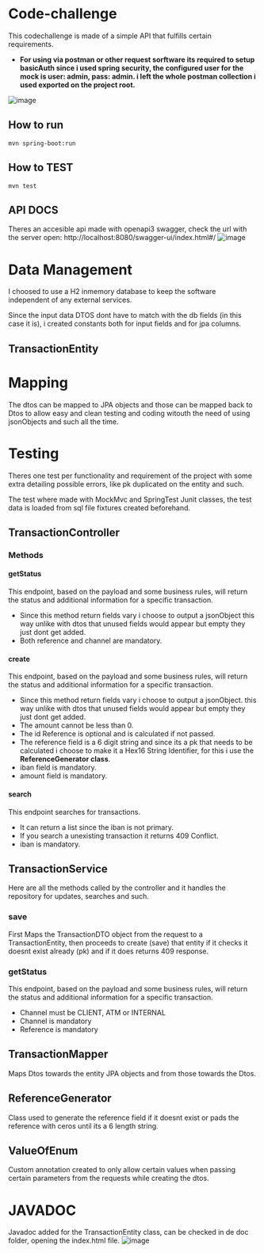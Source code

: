 # Code-challenge
This codechallenge is made of a simple API that fulfills certain requirements.
* **For using via postman or other request sorftware its required to setup basicAuth since
i used spring security, the configured user for the mock is user: admin, pass: admin.
i left the whole postman collection i used exported on the project root.**

![image](https://user-images.githubusercontent.com/131601026/233862806-474fc973-e927-479e-85f6-493b4d0e285b.png)

## How to run
````
mvn spring-boot:run
````
## How to TEST
````
mvn test
````

## API DOCS
Theres an accesible api made with openapi3 swagger, check the url with the server open: http://localhost:8080/swagger-ui/index.html#/
![image](https://user-images.githubusercontent.com/131601026/233854742-f79aa7bf-a8a3-4c84-a968-3b7512c6b125.png)
 
 # Data Management
 I choosed to use a H2 inmemory database to keep the software independent of any external services.
 
 Since the input data DTOS dont have to match with the db fields (in this case it is), i created
 constants both for input fields and for jpa columns.
 
   ## TransactionEntity
 
 # Mapping
 The dtos can be mapped to JPA objects and those can be mapped back to Dtos to allow easy and clean
 testing and coding witouth the need of using jsonObjects and such all the time.
 
 # Testing
 Theres one test per functionality and requirement of the project with some extra detailing possible
 errors, like pk duplicated on the entity and such.
 
 The test where made with MockMvc and SpringTest Junit classes, the test data is loaded from sql file fixtures
 created beforehand.

 ## TransactionController
 ### Methods
  #### getStatus
  This endpoint, based on the payload and some business rules, will return the status and additional information for a specific transaction.
  
  * Since this method return fields vary i choose to output a jsonObject
	 this way unlike with dtos that unused fields would appear but empty they just dont
	 get added.
  * Both reference and channel are mandatory.
  #### create
  This endpoint, based on the payload and some business rules, will return the status and additional information for a specific transaction.
  
  * Since this method return fields vary i choose to output a jsonObject.
	 this way unlike with dtos that unused fields would appear but empty they just dont
	 get added.
  * The amount cannot be less than 0.
  * The id Reference is optional and is calculated if not passed.
  * The reference field is a 6 digit string and since its a pk that needs to be calculated i choose to make it a Hex16 String Identifier, for this i use the **ReferenceGenerator class**.
  * iban field is mandatory.
  * amount field is mandatory.

  #### search
  This endpoint searches for transactions.
  * It can return a list since the iban is not primary.
  * If you search a unexisting transaction it returns 409 Conflict.
  * iban is mandatory.
 ## TransactionService
 Here are all the methods called by the controller and it handles the repository for updates, searches and such.
 
 ### save
 First Maps the TransactionDTO object from the request to a TransactionEntity, then proceeds to create (save) that entity if it checks it doesnt exist already (pk)
 and if it does returns 409 response.
 
 ### getStatus
 This endpoint, based on the payload and some business rules, will return the status and additional information for a specific transaction.
 * Channel must be CLIENT, ATM or INTERNAL
 * Channel is mandatory
 * Reference is mandatory
  
 ## TransactionMapper
 Maps Dtos towards the entity JPA objects and from those towards the Dtos.
 
 ## ReferenceGenerator
 Class used to generate the reference field if it doesnt exist or pads the reference with ceros until its a 6 length string.
 
 ## ValueOfEnum
 Custom annotation created to only allow certain values when passing certain parameters from the requests while creating the dtos.
 
 # JAVADOC
 Javadoc added for the TransactionEntity class, can be checked in de doc folder, opening the index.html file.
 ![image](https://user-images.githubusercontent.com/131601026/233855634-abc15116-79bb-47c6-b9a3-4cf0c98d33a7.png)

